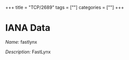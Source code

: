 +++
title = "TCP/2689"
tags = [""]
categories = [""]
+++

# IANA Data

_Name:_ fastlynx

_Description:_ FastLynx

